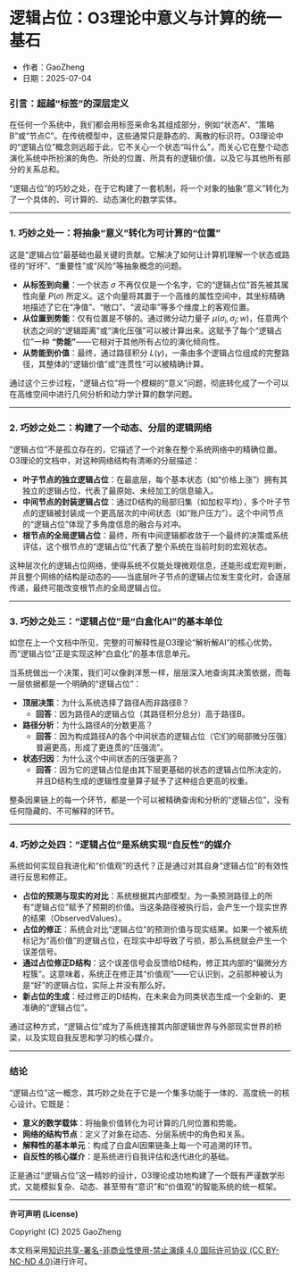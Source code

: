# **逻辑占位：O3理论中意义与计算的统一基石**

- 作者：GaoZheng
- 日期：2025-07-04

### 引言：超越“标签”的深层定义

在任何一个系统中，我们都会用标签来命名其组成部分，例如“状态A”、“策略B”或“节点C”。在传统模型中，这些通常只是静态的、离散的标识符。O3理论中的“逻辑占位”概念则远超于此，它不关心一个状态“叫什么”，而关心它在整个动态演化系统中所扮演的角色、所处的位置、所具有的逻辑价值，以及它与其他所有部分的关系总和。

“逻辑占位”的巧妙之处，在于它构建了一套机制，将一个对象的抽象“意义”转化为了一个具体的、可计算的、动态演化的数学实体。

---

### 1. 巧妙之处一：将抽象“意义”转化为可计算的“位置”

这是“逻辑占位”最基础也最关键的贡献。它解决了如何让计算机理解一个状态或路径的“好坏”、“重要性”或“风险”等抽象概念的问题。

* **从标签到向量**：一个状态 $\sigma$ 不再仅仅是一个名字，它的“逻辑占位”首先被其属性向量 $P(\sigma)$ 所定义。这个向量将其置于一个高维的属性空间中，其坐标精确地描述了它在“净值”、“敞口”、“波动率”等多个维度上的客观位置。
* **从位置到势能**：仅有位置是不够的。通过微分动力量子 $\mu(\sigma_i, \sigma_j; w)$，任意两个状态之间的“逻辑距离”或“演化压强”可以被计算出来。这赋予了每个“逻辑占位”一种 **“势能”**——它相对于其他所有占位的演化倾向性。
* **从势能到价值**：最终，通过路径积分 $L(\gamma)$，一条由多个逻辑占位组成的完整路径，其整体的“逻辑价值”或“连贯性”可以被精确计算。

通过这个三步过程，“逻辑占位”将一个模糊的“意义”问题，彻底转化成了一个可以在高维空间中进行几何分析和动力学计算的数学问题。

---

### 2. 巧妙之处二：构建了一个动态、分层的逻辑网络

“逻辑占位”不是孤立存在的，它描述了一个对象在整个系统网络中的精确位置。O3理论的文档中，对这种网络结构有清晰的分层描述：

* **叶子节点的独立逻辑占位**：在最底层，每个基本状态（如“价格上涨”）拥有其独立的逻辑占位，代表了最原始、未经加工的信息输入。
* **中间节点的封装逻辑占位**：通过D结构的局部归集（如加权平均），多个叶子节点的逻辑被封装成一个更高层次的中间状态（如“账户压力”）。这个中间节点的“逻辑占位”体现了多角度信息的融合与对冲。
* **根节点的全局逻辑占位**：最终，所有中间逻辑都收敛于一个最终的决策或系统评估，这个根节点的“逻辑占位”代表了整个系统在当前时刻的宏观状态。

这种层次化的逻辑占位网络，使得系统不仅能处理微观信息，还能形成宏观判断，并且整个网络的结构是动态的——当底层叶子节点的逻辑占位发生变化时，会逐层传递，最终可能改变根节点的全局逻辑占位。

---

### 3. 巧妙之处三：“逻辑占位”是“白盒化AI”的基本单位

如您在上一个文档中所见，完整的可解释性是O3理论“解析解AI”的核心优势。而“逻辑占位”正是实现这种“白盒化”的基本信息单元。

当系统做出一个决策，我们可以像剥洋葱一样，层层深入地查询其决策依据，而每一层依据都是一个明确的“逻辑占位”：

* **顶层决策**：为什么系统选择了路径A而非路径B？
    * **回答**：因为路径A的逻辑占位（其路径积分总分）高于路径B。
* **路径分析**：为什么路径A的分数更高？
    * **回答**：因为构成路径A的各个中间状态的逻辑占位（它们的局部微分压强）普遍更高，形成了更连贯的“压强流”。
* **状态归因**：为什么这个中间状态的压强更高？
    * **回答**：因为它的逻辑占位是由其下层更基础的状态的逻辑占位所决定的，并且D结构生成的逻辑性度量算子赋予了这种组合更高的权重。

整条因果链上的每一个环节，都是一个可以被精确查询和分析的“逻辑占位”，没有任何隐藏的、不可解释的环节。

---

### 4. 巧妙之处四：“逻辑占位”是系统实现“自反性”的媒介

系统如何实现自我进化和“价值观”的迭代？正是通过对其自身“逻辑占位”的有效性进行反思和修正。

* **占位的预测与现实的对比**：系统根据其内部模型，为一条预测路径上的所有“逻辑占位”赋予了预期的价值。当这条路径被执行后，会产生一个现实世界的结果（ObservedValues）。
* **占位的修正**：系统会对比“逻辑占位”的预测价值与现实结果。如果一个被系统标记为“高价值”的逻辑占位，在现实中却导致了亏损，那么系统就会产生一个误差信号。
* **通过占位修正D结构**：这个误差信号会反馈给D结构，修正其内部的“偏微分方程簇”。这意味着，系统正在修正其“价值观”——它认识到，之前那种被认为是“好”的逻辑占位，实际上并没有那么好。
* **新占位的生成**：经过修正的D结构，在未来会为同类状态生成一个全新的、更准确的“逻辑占位”。

通过这种方式，“逻辑占位”成为了系统连接其内部逻辑世界与外部现实世界的桥梁，以及实现自我反思和学习的核心媒介。

---

### 结论

“逻辑占位”这一概念，其巧妙之处在于它是一个集多功能于一体的、高度统一的核心设计。它既是：

* **意义的数学载体**：将抽象价值转化为可计算的几何位置和势能。
* **网络的结构节点**：定义了对象在动态、分层系统中的角色和关系。
* **解释性的基本单元**：构成了白盒AI因果链条上每一个可追溯的环节。
* **自反性的核心媒介**：是系统进行自我评估和迭代进化的基础。

正是通过“逻辑占位”这一精妙的设计，O3理论成功地构建了一个既有严谨数学形式，又能模拟复杂、动态、甚至带有“意识”和“价值观”的智能系统的统一框架。

---

**许可声明 (License)**

Copyright (C) 2025 GaoZheng 

本文档采用[知识共享-署名-非商业性使用-禁止演绎 4.0 国际许可协议 (CC BY-NC-ND 4.0)](https://creativecommons.org/licenses/by-nc-nd/4.0/deed.zh-Hans)进行许可。
